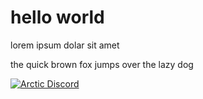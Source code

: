 # hello world

lorem ipsum dolar sit amet

the quick brown fox jumps over the lazy dog

<a href="https://discord.gg/ZZPsFx3wht">![Arctic Discord](https://img.shields.io/discord/1033847467655053332?style=for-the-badge&logo=discord&label=DISCORD&color=blue)</a>
